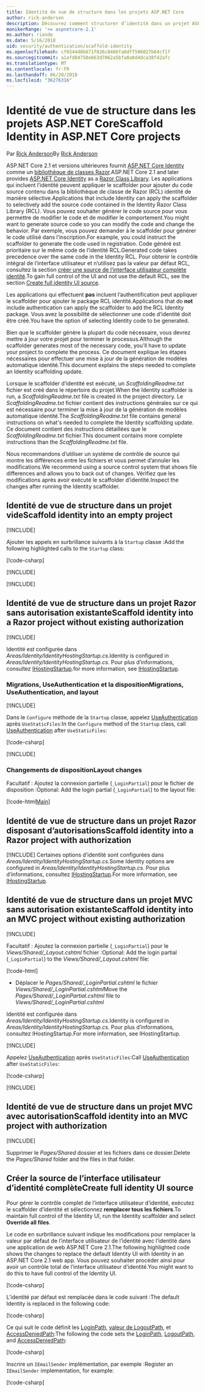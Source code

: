 ```yaml
---
title: Identité de vue de structure dans les projets ASP.NET Core
author: rick-anderson
description: Découvrez comment structurer d’identité dans un projet ASP.NET Core.
monikerRange: '>= aspnetcore-2.1'
ms.author: riande
ms.date: 5/16/2018
uid: security/authentication/scaffold-identity
ms.openlocfilehash: cf6544d8b671f026c8466fa8dff506027b64cf1f
ms.sourcegitcommit: a1afd04758e663d7062a5bfa8a0d4dca38f42afc
ms.translationtype: MT
ms.contentlocale: fr-FR
ms.lasthandoff: 06/20/2018
ms.locfileid: "36276316"
---
```

# <a name="scaffold-identity-in-aspnet-core-projects"></a><span data-ttu-id="89f0d-103">Identité de vue de structure dans les projets ASP.NET Core</span><span class="sxs-lookup"><span data-stu-id="89f0d-103">Scaffold Identity in ASP.NET Core projects</span></span>

<span data-ttu-id="89f0d-104">Par [Rick Anderson](https://twitter.com/RickAndMSFT)</span><span class="sxs-lookup"><span data-stu-id="89f0d-104">By [Rick Anderson](https://twitter.com/RickAndMSFT)</span></span>

<span data-ttu-id="89f0d-105">ASP.NET Core 2.1 et versions ultérieures fournit [ASP.NET Core Identity](xref:security/authentication/identity) comme un [bibliothèque de classes Razor](xref:razor-pages/ui-class).</span><span class="sxs-lookup"><span data-stu-id="89f0d-105">ASP.NET Core 2.1 and later provides [ASP.NET Core Identity](xref:security/authentication/identity) as a [Razor Class Library](xref:razor-pages/ui-class).</span></span> <span data-ttu-id="89f0d-106">Les applications qui incluent l’identité peuvent appliquer le scaffolder pour ajouter du code source contenu dans la bibliothèque de classe de Razor (RCL) identité de manière sélective.</span><span class="sxs-lookup"><span data-stu-id="89f0d-106">Applications that include Identity can apply the scaffolder to selectively add the source code contained in the Identity Razor Class Library (RCL).</span></span> <span data-ttu-id="89f0d-107">Vous pouvez souhaiter générer le code source pour vous permettre de modifier le code et de modifier le comportement.</span><span class="sxs-lookup"><span data-stu-id="89f0d-107">You might want to generate source code so you can modify the code and change the behavior.</span></span> <span data-ttu-id="89f0d-108">Par exemple, vous pouvez demander à le scaffolder pour générer le code utilisé dans l’inscription.</span><span class="sxs-lookup"><span data-stu-id="89f0d-108">For example, you could instruct the scaffolder to generate the code used in registration.</span></span> <span data-ttu-id="89f0d-109">Code généré est prioritaire sur le même code de l’identité RCL.</span><span class="sxs-lookup"><span data-stu-id="89f0d-109">Generated code takes precedence over the same code in the Identity RCL.</span></span> <span data-ttu-id="89f0d-110">Pour obtenir le contrôle intégral de l’interface utilisateur et n’utilisez pas la valeur par défaut RCL, consultez la section [créer une source de l’interface utilisateur complète identité](#full).</span><span class="sxs-lookup"><span data-stu-id="89f0d-110">To gain full control of the UI and not use the default RCL, see the section [Create full identity UI source](#full).</span></span>

<span data-ttu-id="89f0d-111">Les applications qui effectuent **pas** incluent l’authentification peut appliquer le scaffolder pour ajouter le package RCL identité.</span><span class="sxs-lookup"><span data-stu-id="89f0d-111">Applications that do **not** include authentication can apply the scaffolder to add the RCL Identity package.</span></span> <span data-ttu-id="89f0d-112">Vous avez la possibilité de sélectionner une code d’identité doit être créé.</span><span class="sxs-lookup"><span data-stu-id="89f0d-112">You have the option of selecting Identity code to be generated.</span></span>

<span data-ttu-id="89f0d-113">Bien que le scaffolder génère la plupart du code nécessaire, vous devrez mettre à jour votre projet pour terminer le processus.</span><span class="sxs-lookup"><span data-stu-id="89f0d-113">Although the scaffolder generates most of the necessary code, you'll have to update your project to complete the process.</span></span> <span data-ttu-id="89f0d-114">Ce document explique les étapes nécessaires pour effectuer une mise à jour de la génération de modèles automatique identité.</span><span class="sxs-lookup"><span data-stu-id="89f0d-114">This document explains the steps needed to complete an Identity scaffolding update.</span></span>

<span data-ttu-id="89f0d-115">Lorsque le scaffolder d’identité est exécuté, un *ScaffoldingReadme.txt* fichier est créé dans le répertoire du projet.</span><span class="sxs-lookup"><span data-stu-id="89f0d-115">When the Identity scaffolder is run, a *ScaffoldingReadme.txt* file is created in the project directory.</span></span> <span data-ttu-id="89f0d-116">Le *ScaffoldingReadme.txt* fichier contient des instructions générales sur ce qui est nécessaire pour terminer la mise à jour de la génération de modèles automatique identité.</span><span class="sxs-lookup"><span data-stu-id="89f0d-116">The *ScaffoldingReadme.txt* file contains general instructions on what's needed to complete the Identity scaffolding update.</span></span> <span data-ttu-id="89f0d-117">Ce document contient des instructions détaillées que le *ScaffoldingReadme.txt* fichier.</span><span class="sxs-lookup"><span data-stu-id="89f0d-117">This document contains more complete instructions than the *ScaffoldingReadme.txt* file.</span></span>

<span data-ttu-id="89f0d-118">Nous recommandons d’utiliser un système de contrôle de source qui montre les différences entre les fichiers et vous permet d’annuler les modifications.</span><span class="sxs-lookup"><span data-stu-id="89f0d-118">We recommend using a source control system that shows file differences and allows you to back out of changes.</span></span> <span data-ttu-id="89f0d-119">Vérifiez que les modifications après avoir exécuté le scaffolder d’identité.</span><span class="sxs-lookup"><span data-stu-id="89f0d-119">Inspect the changes after running the Identity scaffolder.</span></span>

## <a name="scaffold-identity-into-an-empty-project"></a><span data-ttu-id="89f0d-120">Identité de vue de structure dans un projet vide</span><span class="sxs-lookup"><span data-stu-id="89f0d-120">Scaffold identity into an empty project</span></span>

[!INCLUDE[](~/includes/scaffold-identity/id-scaffold-dlg.md)]

<span data-ttu-id="89f0d-121">Ajouter les appels en surbrillance suivants à la `Startup` classe :</span><span class="sxs-lookup"><span data-stu-id="89f0d-121">Add the following highlighted calls to the `Startup` class:</span></span>

[!code-csharp[](scaffold-identity/sample/StartupEmpty.cs?name=snippet1&highlight=5,20-23)]

[!INCLUDE[](~/includes/scaffold-identity/hsts.md)]

[!INCLUDE[](~/includes/scaffold-identity/migrations.md)]

## <a name="scaffold-identity-into-a-razor-project-without-existing-authorization"></a><span data-ttu-id="89f0d-122">Identité de vue de structure dans un projet Razor sans autorisation existante</span><span class="sxs-lookup"><span data-stu-id="89f0d-122">Scaffold identity into a Razor project without existing authorization</span></span>

<!--
set projNam=RPnoAuth
set projType=razor
set version=2.1.0

dotnet new %projType% -o %projNam%
cd %projNam%
dotnet add package Microsoft.VisualStudio.Web.CodeGeneration.Design -v %version%
dotnet restore
dotnet aspnet-codegenerator identity --useDefaultUI
dotnet ef migrations add CreateIdentitySchema
dotnet ef database update
-->

[!INCLUDE[](~/includes/scaffold-identity/id-scaffold-dlg.md)]

<span data-ttu-id="89f0d-123">Identité est configurée dans *Areas/Identity/IdentityHostingStartup.cs*.</span><span class="sxs-lookup"><span data-stu-id="89f0d-123">Identity is configured in *Areas/Identity/IdentityHostingStartup.cs*.</span></span> <span data-ttu-id="89f0d-124">Pour plus d’informations, consultez [IHostingStartup](xref:fundamentals/configuration/platform-specific-configuration).</span><span class="sxs-lookup"><span data-stu-id="89f0d-124">for more information, see [IHostingStartup](xref:fundamentals/configuration/platform-specific-configuration).</span></span>

<a name="efm"></a>

### <a name="migrations-useauthentication-and-layout"></a><span data-ttu-id="89f0d-125">Migrations, UseAuthentication et la disposition</span><span class="sxs-lookup"><span data-stu-id="89f0d-125">Migrations, UseAuthentication, and layout</span></span>

[!INCLUDE[](~/includes/scaffold-identity/migrations.md)]

<span data-ttu-id="89f0d-126">Dans le `Configure` méthode de la `Startup` classe, appelez [UseAuthentication](https://docs.microsoft.com/en-us/dotnet/api/microsoft.aspnetcore.builder.authappbuilderextensions.useauthentication?view=aspnetcore-2.0#Microsoft_AspNetCore_Builder_AuthAppBuilderExtensions_UseAuthentication_Microsoft_AspNetCore_Builder_IApplicationBuilder_) après `UseStaticFiles`:</span><span class="sxs-lookup"><span data-stu-id="89f0d-126">In the `Configure` method of the `Startup` class, call [UseAuthentication](https://docs.microsoft.com/en-us/dotnet/api/microsoft.aspnetcore.builder.authappbuilderextensions.useauthentication?view=aspnetcore-2.0#Microsoft_AspNetCore_Builder_AuthAppBuilderExtensions_UseAuthentication_Microsoft_AspNetCore_Builder_IApplicationBuilder_) after `UseStaticFiles`:</span></span>

[!code-csharp[](scaffold-identity/sample/StartupRPnoAuth.cs?name=snippet1&highlight=29)]

[!INCLUDE[](~/includes/scaffold-identity/hsts.md)]

### <a name="layout-changes"></a><span data-ttu-id="89f0d-127">Changements de disposition</span><span class="sxs-lookup"><span data-stu-id="89f0d-127">Layout changes</span></span>

<span data-ttu-id="89f0d-128">Facultatif : Ajoutez la connexion partielle (`_LoginPartial`) pour le fichier de disposition :</span><span class="sxs-lookup"><span data-stu-id="89f0d-128">Optional: Add the login partial (`_LoginPartial`) to the layout file:</span></span>

[!code-html[Main](scaffold-identity/sample/_Layout.cshtml?highlight=37)]

## <a name="scaffold-identity-into-a-razor-project-with-authorization"></a><span data-ttu-id="89f0d-129">Identité de vue de structure dans un projet Razor disposant d’autorisations</span><span class="sxs-lookup"><span data-stu-id="89f0d-129">Scaffold identity into a Razor project with authorization</span></span>

<!--
Use >=2.1: dotnet new webapp -au Individual -o RPauth
Use = 2.0: dotnet new razor -au Individual -o RPauth
cd RPauth
dotnet add package Microsoft.VisualStudio.Web.CodeGeneration.Design
dotnet restore
dotnet aspnet-codegenerator identity -dc RPauth.Data.ApplicationDbContext --files Account.Register

[!INCLUDE[](~/includes/webapp-alias-notice.md)]
-->

[!INCLUDE[](~/includes/scaffold-identity/id-scaffold-dlg-auth.md)]
<span data-ttu-id="89f0d-130">Certaines options d’identité sont configurées dans *Areas/Identity/IdentityHostingStartup.cs*.</span><span class="sxs-lookup"><span data-stu-id="89f0d-130">Some Identity options are configured in *Areas/Identity/IdentityHostingStartup.cs*.</span></span> <span data-ttu-id="89f0d-131">Pour plus d’informations, consultez [IHostingStartup](xref:fundamentals/configuration/platform-specific-configuration).</span><span class="sxs-lookup"><span data-stu-id="89f0d-131">For more information, see [IHostingStartup](xref:fundamentals/configuration/platform-specific-configuration).</span></span>

## <a name="scaffold-identity-into-an-mvc-project-without-existing-authorization"></a><span data-ttu-id="89f0d-132">Identité de vue de structure dans un projet MVC sans autorisation existante</span><span class="sxs-lookup"><span data-stu-id="89f0d-132">Scaffold identity into an MVC project without existing authorization</span></span>

<!--
set projNam=MvcNoAuth
set projType=mvc
set version=2.1.0

dotnet new %projType% -o %projNam%
cd %projNam%
dotnet add package Microsoft.VisualStudio.Web.CodeGeneration.Design -v %version%
dotnet restore
dotnet aspnet-codegenerator identity --useDefaultUI
dotnet ef migrations add CreateIdentitySchema
dotnet ef database update
-->

[!INCLUDE[](~/includes/scaffold-identity/id-scaffold-dlg.md)]

<span data-ttu-id="89f0d-133">Facultatif : Ajoutez la connexion partielle (`_LoginPartial`) pour le *Views/Shared/_Layout.cshtml* fichier :</span><span class="sxs-lookup"><span data-stu-id="89f0d-133">Optional: Add the login partial (`_LoginPartial`) to the *Views/Shared/_Layout.cshtml* file:</span></span>

[!code-html[](scaffold-identity/sample/_LayoutMvc.cshtml?highlight=37)]

* <span data-ttu-id="89f0d-134">Déplacer le *Pages/Shared/_LoginPartial.cshtml* le fichier *Views/Shared/_LoginPartial.cshtml*</span><span class="sxs-lookup"><span data-stu-id="89f0d-134">Move the *Pages/Shared/_LoginPartial.cshtml* file to *Views/Shared/_LoginPartial.cshtml*</span></span>

<span data-ttu-id="89f0d-135">Identité est configurée dans *Areas/Identity/IdentityHostingStartup.cs*.</span><span class="sxs-lookup"><span data-stu-id="89f0d-135">Identity is configured in *Areas/Identity/IdentityHostingStartup.cs*.</span></span> <span data-ttu-id="89f0d-136">Pour plus d’informations, consultez IHostingStartup.</span><span class="sxs-lookup"><span data-stu-id="89f0d-136">For more information, see IHostingStartup.</span></span>

[!INCLUDE[](~/includes/scaffold-identity/migrations.md)]

<span data-ttu-id="89f0d-137">Appelez [UseAuthentication](https://docs.microsoft.com/en-us/dotnet/api/microsoft.aspnetcore.builder.authappbuilderextensions.useauthentication?view=aspnetcore-2.0#Microsoft_AspNetCore_Builder_AuthAppBuilderExtensions_UseAuthentication_Microsoft_AspNetCore_Builder_IApplicationBuilder_) après `UseStaticFiles`:</span><span class="sxs-lookup"><span data-stu-id="89f0d-137">Call [UseAuthentication](https://docs.microsoft.com/en-us/dotnet/api/microsoft.aspnetcore.builder.authappbuilderextensions.useauthentication?view=aspnetcore-2.0#Microsoft_AspNetCore_Builder_AuthAppBuilderExtensions_UseAuthentication_Microsoft_AspNetCore_Builder_IApplicationBuilder_) after `UseStaticFiles`:</span></span>

[!code-csharp[](scaffold-identity/sample/StartupMvcNoAuth.cs?name=snippet1&highlight=23)]

[!INCLUDE[](~/includes/scaffold-identity/hsts.md)]

## <a name="scaffold-identity-into-an-mvc-project-with-authorization"></a><span data-ttu-id="89f0d-138">Identité de vue de structure dans un projet MVC avec autorisation</span><span class="sxs-lookup"><span data-stu-id="89f0d-138">Scaffold identity into an MVC project with authorization</span></span>

<!--
dotnet new mvc -au Individual -o MvcAuth
cd MvcAuth
dotnet add package Microsoft.VisualStudio.Web.CodeGeneration.Design
dotnet restore
dotnet aspnet-codegenerator identity -dc MvcAuth.Data.ApplicationDbContext --files Account.Register
-->

[!INCLUDE[](~/includes/scaffold-identity/id-scaffold-dlg-auth.md)]

<span data-ttu-id="89f0d-139">Supprimer le *Pages/Shared* dossier et les fichiers dans ce dossier.</span><span class="sxs-lookup"><span data-stu-id="89f0d-139">Delete the *Pages/Shared* folder and the files in that folder.</span></span>

<a name="full"></a>

## <a name="create-full-identity-ui-source"></a><span data-ttu-id="89f0d-140">Créer la source de l’interface utilisateur d’identité complète</span><span class="sxs-lookup"><span data-stu-id="89f0d-140">Create full identity UI source</span></span>

<span data-ttu-id="89f0d-141">Pour gérer le contrôle complet de l’interface utilisateur d’identité, exécutez le scaffolder d’identité et sélectionnez **remplacer tous les fichiers**.</span><span class="sxs-lookup"><span data-stu-id="89f0d-141">To maintain full control of the Identity UI, run the Identity scaffolder and select **Override all files**.</span></span>

<span data-ttu-id="89f0d-142">Le code en surbrillance suivant indique les modifications pour remplacer la valeur par défaut de l’interface utilisateur de l’identité avec l’identité dans une application de web ASP.NET Core 2.1.</span><span class="sxs-lookup"><span data-stu-id="89f0d-142">The following highlighted code shows the changes to replace the default Identity UI with Identity in an ASP.NET Core 2.1 web app.</span></span> <span data-ttu-id="89f0d-143">Vous pouvez souhaiter procéder ainsi pour avoir un contrôle total de l’interface utilisateur d’identité.</span><span class="sxs-lookup"><span data-stu-id="89f0d-143">You might want to do this to have full control of the Identity UI.</span></span>

[!code-csharp[](scaffold-identity/sample/StartupFull.cs?name=snippet1&highlight=13-14,17-999)]

<span data-ttu-id="89f0d-144">L’identité par défaut est remplacée dans le code suivant :</span><span class="sxs-lookup"><span data-stu-id="89f0d-144">The default Identity is replaced in the following code:</span></span>

[!code-csharp[](scaffold-identity/sample/StartupFull.cs?name=snippet2)]

<span data-ttu-id="89f0d-145">Ce qui suit le code définit les [LoginPath](/dotnet/api/microsoft.aspnetcore.authentication.cookies.cookieauthenticationoptions.loginpath), [valeur de LogoutPath](/dotnet/api/microsoft.aspnetcore.authentication.cookies.cookieauthenticationoptions.logoutpath), et [AccessDeniedPath](/dotnet/api/microsoft.aspnetcore.authentication.cookies.cookieauthenticationoptions.accessdeniedpath):</span><span class="sxs-lookup"><span data-stu-id="89f0d-145">The following the code sets the [LoginPath](/dotnet/api/microsoft.aspnetcore.authentication.cookies.cookieauthenticationoptions.loginpath), [LogoutPath](/dotnet/api/microsoft.aspnetcore.authentication.cookies.cookieauthenticationoptions.logoutpath), and [AccessDeniedPath](/dotnet/api/microsoft.aspnetcore.authentication.cookies.cookieauthenticationoptions.accessdeniedpath):</span></span>

[!code-csharp[](scaffold-identity/sample/StartupFull.cs?name=snippet3)]

<span data-ttu-id="89f0d-146">Inscrire un `IEmailSender` implémentation, par exemple :</span><span class="sxs-lookup"><span data-stu-id="89f0d-146">Register an `IEmailSender` implementation, for example:</span></span>

[!code-csharp[](scaffold-identity/sample/StartupFull.cs?name=snippet4)]
